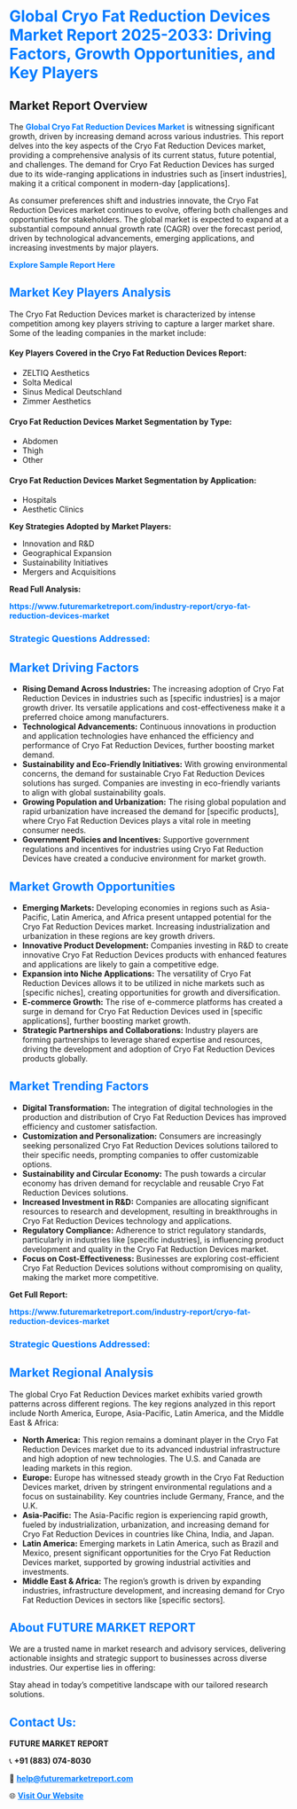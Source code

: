 <h1 style="color: #007BFF;">Global Cryo Fat Reduction Devices Market Report 2025-2033: Driving Factors, Growth Opportunities, and Key Players</h1>

<section id="overview">
<h2>Market Report Overview</h2>
<p>The <a href="https://www.futuremarketreport.com/industry-report/cryo-fat-reduction-devices-market" style="color: #007BFF; text-decoration: none;"><strong>Global Cryo Fat Reduction Devices Market</strong></a> is witnessing significant growth, driven by increasing demand across various industries. This report delves into the key aspects of the Cryo Fat Reduction Devices market, providing a comprehensive analysis of its current status, future potential, and challenges. The demand for Cryo Fat Reduction Devices has surged due to its wide-ranging applications in industries such as [insert industries], making it a critical component in modern-day [applications].</p>
<p>As consumer preferences shift and industries innovate, the Cryo Fat Reduction Devices market continues to evolve, offering both challenges and opportunities for stakeholders. The global market is expected to expand at a substantial compound annual growth rate (CAGR) over the forecast period, driven by technological advancements, emerging applications, and increasing investments by major players.</p>
</section>

<section id="overview">
<p><a href="https://www.futuremarketreport.com/request-sample/reportId=79145" style="color: #007BFF; text-decoration: none;"><strong>Explore Sample Report Here</strong></a></p>
</section>

<section id="key-players">
<h2 style="color: #007BFF;">Market Key Players Analysis</h2>
<p>The Cryo Fat Reduction Devices market is characterized by intense competition among key players striving to capture a larger market share. Some of the leading companies in the market include:</p>
<h4>Key Players Covered in the Cryo Fat Reduction Devices Report:</h4>
<ul><li>ZELTIQ Aesthetics</li><li>Solta Medical</li><li>Sinus Medical Deutschland</li><li>Zimmer Aesthetics</li></ul>
<h4>Cryo Fat Reduction Devices Market Segmentation by Type:</h4>
<ul><li>Abdomen</li><li>Thigh</li><li>Other</li></ul>

<h4>Cryo Fat Reduction Devices Market Segmentation by Application:</h4>
<ul><li>Hospitals</li><li>Aesthetic Clinics</li></ul>
<p><strong>Key Strategies Adopted by Market Players:</strong></p>
<ul>
<li>Innovation and R&D</li>
<li>Geographical Expansion</li>
<li>Sustainability Initiatives</li>
<li>Mergers and Acquisitions</li>
</ul>
</section>

<section>
<p><strong>Read Full Analysis: </strong></p><a href="https://www.futuremarketreport.com/industry-report/cryo-fat-reduction-devices-market" style="color: #007BFF; text-decoration: none;"><strong>https://www.futuremarketreport.com/industry-report/cryo-fat-reduction-devices-market</strong></a>
<h3 style="color: #007BFF;">Strategic Questions Addressed:</h3>
</section>

<section id="driving-factors">
<h2 style="color: #007BFF;">Market Driving Factors</h2>
<ul>
<li><strong>Rising Demand Across Industries:</strong> The increasing adoption of Cryo Fat Reduction Devices in industries such as [specific industries] is a major growth driver. Its versatile applications and cost-effectiveness make it a preferred choice among manufacturers.</li>
<li><strong>Technological Advancements:</strong> Continuous innovations in production and application technologies have enhanced the efficiency and performance of Cryo Fat Reduction Devices, further boosting market demand.</li>
<li><strong>Sustainability and Eco-Friendly Initiatives:</strong> With growing environmental concerns, the demand for sustainable Cryo Fat Reduction Devices solutions has surged. Companies are investing in eco-friendly variants to align with global sustainability goals.</li>
<li><strong>Growing Population and Urbanization:</strong> The rising global population and rapid urbanization have increased the demand for [specific products], where Cryo Fat Reduction Devices plays a vital role in meeting consumer needs.</li>
<li><strong>Government Policies and Incentives:</strong> Supportive government regulations and incentives for industries using Cryo Fat Reduction Devices have created a conducive environment for market growth.</li>
</ul>
</section>

<section id="growth-opportunities">
<h2 style="color: #007BFF;">Market Growth Opportunities</h2>
<ul>
<li><strong>Emerging Markets:</strong> Developing economies in regions such as Asia-Pacific, Latin America, and Africa present untapped potential for the Cryo Fat Reduction Devices market. Increasing industrialization and urbanization in these regions are key growth drivers.</li>
<li><strong>Innovative Product Development:</strong> Companies investing in R&D to create innovative Cryo Fat Reduction Devices products with enhanced features and applications are likely to gain a competitive edge.</li>
<li><strong>Expansion into Niche Applications:</strong> The versatility of Cryo Fat Reduction Devices allows it to be utilized in niche markets such as [specific niches], creating opportunities for growth and diversification.</li>
<li><strong>E-commerce Growth:</strong> The rise of e-commerce platforms has created a surge in demand for Cryo Fat Reduction Devices used in [specific applications], further boosting market growth.</li>
<li><strong>Strategic Partnerships and Collaborations:</strong> Industry players are forming partnerships to leverage shared expertise and resources, driving the development and adoption of Cryo Fat Reduction Devices products globally.</li>
</ul>
</section>

<section id="trending-factors">
<h2 style="color: #007BFF;">Market Trending Factors</h2>
<ul>
<li><strong>Digital Transformation:</strong> The integration of digital technologies in the production and distribution of Cryo Fat Reduction Devices has improved efficiency and customer satisfaction.</li>
<li><strong>Customization and Personalization:</strong> Consumers are increasingly seeking personalized Cryo Fat Reduction Devices solutions tailored to their specific needs, prompting companies to offer customizable options.</li>
<li><strong>Sustainability and Circular Economy:</strong> The push towards a circular economy has driven demand for recyclable and reusable Cryo Fat Reduction Devices solutions.</li>
<li><strong>Increased Investment in R&D:</strong> Companies are allocating significant resources to research and development, resulting in breakthroughs in Cryo Fat Reduction Devices technology and applications.</li>
<li><strong>Regulatory Compliance:</strong> Adherence to strict regulatory standards, particularly in industries like [specific industries], is influencing product development and quality in the Cryo Fat Reduction Devices market.</li>
<li><strong>Focus on Cost-Effectiveness:</strong> Businesses are exploring cost-efficient Cryo Fat Reduction Devices solutions without compromising on quality, making the market more competitive.</li>
</ul>
</section>

<section>
<p><strong>Get Full Report: </strong></p><a href="https://www.futuremarketreport.com/industry-report/cryo-fat-reduction-devices-market" style="color: #007BFF; text-decoration: none;"><strong>https://www.futuremarketreport.com/industry-report/cryo-fat-reduction-devices-market</strong></a>
<h3 style="color: #007BFF;">Strategic Questions Addressed:</h3>
</section>


<section id="regional-analysis">
<h2 style="color: #007BFF;">Market Regional Analysis</h2>
<p>The global Cryo Fat Reduction Devices market exhibits varied growth patterns across different regions. The key regions analyzed in this report include North America, Europe, Asia-Pacific, Latin America, and the Middle East & Africa:</p>
<ul>
<li><strong>North America:</strong> This region remains a dominant player in the Cryo Fat Reduction Devices market due to its advanced industrial infrastructure and high adoption of new technologies. The U.S. and Canada are leading markets in this region.</li>
<li><strong>Europe:</strong> Europe has witnessed steady growth in the Cryo Fat Reduction Devices market, driven by stringent environmental regulations and a focus on sustainability. Key countries include Germany, France, and the U.K.</li>
<li><strong>Asia-Pacific:</strong> The Asia-Pacific region is experiencing rapid growth, fueled by industrialization, urbanization, and increasing demand for Cryo Fat Reduction Devices in countries like China, India, and Japan.</li>
<li><strong>Latin America:</strong> Emerging markets in Latin America, such as Brazil and Mexico, present significant opportunities for the Cryo Fat Reduction Devices market, supported by growing industrial activities and investments.</li>
<li><strong>Middle East & Africa:</strong> The region’s growth is driven by expanding industries, infrastructure development, and increasing demand for Cryo Fat Reduction Devices in sectors like [specific sectors].</li>
</ul>
</section>

<footer>
<h2 style="color: #007BFF;">About FUTURE MARKET REPORT</h2>
<p>We are a trusted name in market research and advisory services, delivering actionable insights and strategic support to businesses across diverse industries. Our expertise lies in offering:</p>

<p>Stay ahead in today’s competitive landscape with our tailored research solutions.</p>

<h2 style="color: #007BFF;">Contact Us:</h2>
<p><strong>FUTURE MARKET REPORT</strong></p>
<p>📞 <strong>+91 (883) 074-8030</strong></p>
<p>📧 <strong><a href="mailto:help@futuremarketreport.com" style="color: #007BFF;">help@futuremarketreport.com</a></strong></p>
<p>🌐 <strong><a href="https://www.futuremarketreport.com/" style="color: #007BFF;">Visit Our Website</a></strong></p>
</footer>